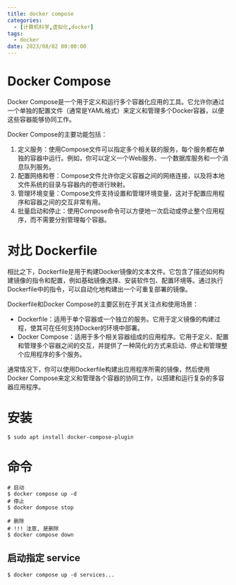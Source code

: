 ```yaml
---
title: docker compose
categories: 
  - [计算机科学,虚拟化,docker]
tags:
  - docker
date: 2023/08/02 00:00:00
---
```


# Docker Compose

Docker Compose是一个用于定义和运行多个容器化应用的工具。它允许你通过一个单独的配置文件（通常是YAML格式）来定义和管理多个Docker容器，以便这些容器能够协同工作。

Docker Compose的主要功能包括：

1. 定义服务：使用Compose文件可以指定多个相关联的服务，每个服务都在单独的容器中运行。例如，你可以定义一个Web服务、一个数据库服务和一个消息队列服务。
2. 配置网络和卷：Compose文件允许你定义容器之间的网络连接，以及将本地文件系统的目录与容器内的卷进行映射。
3. 管理环境变量：Compose文件支持设置和管理环境变量，这对于配置应用程序和容器之间的交互非常有用。
4. 批量启动和停止：使用Compose命令可以方便地一次启动或停止整个应用程序，而不需要分别管理每个容器。

# 对比 Dockerfile

相比之下，Dockerfile是用于构建Docker镜像的文本文件。它包含了描述如何构建镜像的指令和配置，例如基础镜像选择、安装软件包、配置环境等。通过执行Dockerfile中的指令，可以自动化地构建出一个可重复部署的镜像。

Dockerfile和Docker Compose的主要区别在于其关注点和使用场景：

- Dockerfile：适用于单个容器或一个独立的服务。它用于定义镜像的构建过程，使其可在任何支持Docker的环境中部署。
- Docker Compose：适用于多个相关容器组成的应用程序。它用于定义、配置和管理多个容器之间的交互，并提供了一种简化的方式来启动、停止和管理整个应用程序的多个服务。

通常情况下，你可以使用Dockerfile构建出应用程序所需的镜像，然后使用Docker Compose来定义和管理各个容器的协同工作，以搭建和运行复杂的多容器应用程序。

# 安装

```shell
$ sudo apt install docker-compose-plugin
```

# 命令

```shell
# 启动
$ docker compose up -d
# 停止
$ docker dompose stop

# 删除
# !!! 注意, 是删除
$ docker compose down
```

## 启动指定 service

```shell
$ docker compose up -d services...
```

